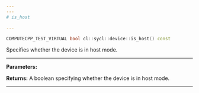 ```yaml
---
---
# is_host

---
```


```cpp
COMPUTECPP_TEST_VIRTUAL bool cl::sycl::device::is_host() const
```


Specifies whether the device is in host mode. 


---
**Parameters:**

**Returns:** A boolean specifying whether the device is in host mode. 

---
